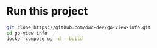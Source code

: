 # Run this project
```bash
git clone https://github.com/dwc-dev/go-view-info.git
cd go-view-info
docker-compose up -d --build
```
